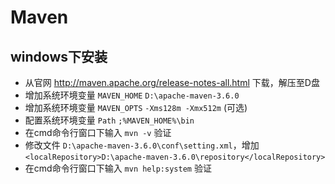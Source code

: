 

# Maven

## windows下安装

- 从官网 http://maven.apache.org/release-notes-all.html 下载，解压至D盘
- 增加系统环境变量 `MAVEN_HOME`  `D:\apache-maven-3.6.0`
- 增加系统环境变量 `MAVEN_OPTS`  `-Xms128m -Xmx512m` (可选)
- 配置系统环境变量 `Path`  `;%MAVEN_HOME%\bin`
- 在cmd命令行窗口下输入 `mvn -v` 验证
- 修改文件 `D:\apache-maven-3.6.0\conf\setting.xml`，增加 `<localRepository>D:\apache-maven-3.6.0\repository</localRepository>`
- 在cmd命令行窗口下输入 `mvn help:system` 验证
